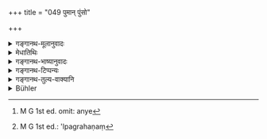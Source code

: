 +++
title = "049 पुमान् पुंसो"

+++

<details><summary>गङ्गानथ-मूलानुवादः</summary>

A male child is born when the man’s seed is in excess, and a female child when the woman’s (is in excess); when the two are equal, there is born either a non-male or a boy and a girl; when it is weak and small in quantity, there is failure.—(49)
</details>

<details><summary>मेधातिथिः</summary>

**शुक्रं** वीर्यं पुरुषस्य रेतः, स्त्रियाः शोणितम् । उक्तं भगवता वसिष्ठेन "शुक्रशोणितसंभवः पुरुषः" इति (वध् १५.१) । स्त्रीबीजाद् अधिके पुंबीजे ऽयुग्मास्व् अपि पुत्रो जायते, युग्मास्व् अपि स्त्रीबीजस्याधिक्ये कन्यैव । अयुग्मास्व् अपि रात्रिषु पुत्रार्थिनो गमनानुष्ठानार्थम् एतत् । यदा परिपुष्टम् आत्मानं वृष्याहारयोगेन समधिकवीर्यं मन्येत स्त्रियाश् च कथंचिद् अपचयं तदा पुत्रार्थी गच्छेद् इत्य् उपदिष्टं भवति । आधिक्यं चात्र न परिमाणतः, किं तर्हि सारतः । **समे ऽपुमान्** मिश्रीकृते **पुंस्त्रियौ** । **अपुमान्** नपुंसकम् इति केचित् । अन्ये[^११७] साम्य इति पठन्ति । उभयोः साम्ये पुमान् एव । **पुंस्त्रियौ वा** । गर्भाधान्यां यदा वायुर् द्रवरूपत्वात् संसृष्टे शुक्रशोणिते समं विभजत एकत्र भागम् अन्यत्र तावद् एव तदा यमौ जायेते । तत्र समे विभागे ऽपि स्त्रीबीजाधिक्ये स्त्री, पुंबीजाधिक्ये पुमान् । **क्षीणे** बीजे सारतः **विपर्ययो** ऽग्रहणं[^११८] गर्भस्य नपुंसकोत्पत्तिर् वा ॥ ३.४९ ॥


[^११८]:
     M G 1st ed.: 'lpagrahaṇaṃ


[^११७]:
     M G 1st ed. omit: anye
</details>

<details><summary>गङ्गानथ-भाष्यानुवादः</summary>

‘*Seed*’—the man’s semen, and the woman’s ovule. Says the revered Vaśiṣṭha—‘man is the product of semen and ovule’ (15.1).

When the man’s ‘seed’ is in excess of the woman’s, then, even on the uneven days, a male child is conceived; similarly, on the even days also a female child becomes conceived, if the woman’s ‘seed’ happens to be in excess.

This statement is meant to lead the man seeking for a son to have intercourse with his wife on the uneven days also; the sense of the instruction being that—when the man finds that by the use of aphrodisiacs and strengthening food he has become vigorous in his virility, and that his wife has, for some reason or other, become weak, then he should have intercourse with her, when desirous of getting a son.

The ‘*excess*’ meant here is not that in *quantity*, but that in
*virility*.

*When the two are equal*, *there in burn either a non-male*, *or a boy*
and a *girl, together*. ‘*Non-male*’ stands for the hermaphrodite, according to some people.

Some people read ‘*sāmye*;’ and it means that ‘in case of equality of both, a non-male is born.’

‘*Or a boy and a girl*’—When the wind in the womb stirs up the mixed semen and ovula and divides it into two equal parts—a small quantity in
-one part, and an equal quantity in another part of the womb,—then twins
are born; and in those two equal parts also, in that part where the woman’s seed happens to be in excess the girl is born, while in the other part, where the male’s seed is in excess, the boy is born.

When the seed is weak—in virility—then ‘*there is failure*;’ either non-conception, or the birth of a hermaphrodite.—(49)
</details>

<details><summary>गङ्गानथ-टिप्पन्यः</summary>

This verse is quoted in *Parāśaramādhava* (Ācāra, p. 499), which remarks
that in the second line the words are ‘*same apumān*’;—and in
*Smṛtitattva* (p. 617).

*Vīramitrodaya* (Saṃskāra, p. 160) quotes this verse and adds the
following notes:—‘*Śukra*’ in the man’s case is semen; and in that of
the woman, the red ovule;—Vaśiṣṭha has declared that the human body is
made up of the semen and the ovule;—if the man’s seed happens to be in
excess of the woman’s, then the child is male, even though the sexual
intercourse might have taken place on an odd day of the period; but with
this difference that the male child born under such circumstances would
have an effeminate body;—in the event of the woman’s seed being in
excess of the man’s the child is female, even though the intercourse
might have taken place on an even day of the period; but in this case
the female child would have a masculine body;—and the reason for this
mixed character consists in the fact that the effect of the seed, which
is the material cause of the child’s body, is more potent than that of
the time of conception, which is only a ‘concomitant cause’;—when the
two seeds are in equal quantity, the child is either ‘non-male’ *i.e*.,
a eunuch, or a boy and girl—*i.e*., twins,—this latter being caused by
the bifurcation of the seed at the time of emission, leading to two
portions of it falling on two different parts of the womb.

The verse is also quoted in the *Āhnika* section (p. 559) of
*Vīramitrodaya* where we find the following notes:—

‘*Same*’—when the man’s seed and the woman’s are equal—there is born
either a non-male, a eunuch, or ‘a boy and girl’;—the seeds being
bifurcated into two parts in.equal quantities, twins, consisting of one
boy and one girl, are born;—‘*Kṣīṇe*’—when the seed is weak,—and
‘*alpe*’—small in quantity, there is ‘*viparyaya*’—failure of
conception.

This is quoted in *Saṃskāramayūkha* (p. 16), which adds that if the
intercourse takes place on an ‘even’ day but the proportion of the
woman’s ‘seed’ is larger, then the child will be a female one, but with
masculine features; and if it takes place on an odd day and the
proportion of the man’s ‘seed’ is larger, then the child will be a male
one, but with feminine features;—in *Saṃskāraratnamālā* (p. 683), which
explains ‘*apumān*’ as ‘sexless’ and there are two children, one male
and another female, if the seed become divided;—in *Nṛsiṃhaprasāda*
(Saṃskāra, p, 25a);—and in *Smṛticandrikā* (Saṃskāra, p. 40) which
explains ‘*Same*’ as ‘when there is equality of the two-seeds,’ and adds
the same notes as those in the *Mayūkha*.
</details>

<details><summary>गङ्गानथ-तुल्य-वाक्यानि</summary>

**(verses 3.45-50)  
**

See Comparative notes for [Verse
3.45].
</details>

<details><summary>Bühler</summary>

049	A male child is produced by a greater quantity of male seed, a female child by the prevalence of the female; if (both are) equal, a hermaphrodite or a boy and a girl; if (both are) weak or deficient in quantity, a failure of conception (results).
</details>
